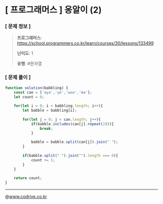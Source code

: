 # [ 프로그래머스 ] 옹알이 (2)

### [ 문제 정보 ]
> **프로그래머스**: https://school.programmers.co.kr/learn/courses/30/lessons/133499
> 
> **난이도**: 1
>
> **유형**: #문자열


### [ 문제 풀이 ]
```JavaScript
function solution(babbling) {
    const can = ['aya','ye','woo','ma'];
    let count = 0;
    
    for(let i = 0; i < babbling.length; i++){
        let babble = babbling[i];
        
        for(let j = 0; j < can.length; j++){
            if(babble.includes(can[j].repeat(2))){
                break;
            }
            
            babble = babble.split(can[j]).join(" ");
        }
        
        if(babble.split(" ").join("").length === 0){
            count += 1;
        }
    }
    
    return count;
}
```


---
@www.codrive.co.kr